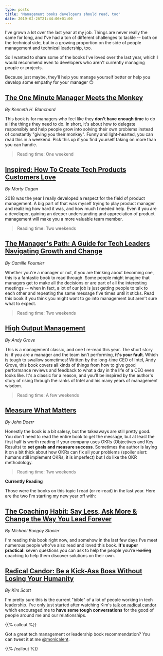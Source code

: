 ```yaml
---
type: posts
title: "Management books developers should read, too"
date: 2019-02-26T21:44:06+01:00
---
```


I've grown a lot over the last year at my job. Things are never really the same for
long, and I've had a ton of different challenges to tackle -- both on the
technical side, but in a growing proportion on the side of people management
and technical leadership, too.

So I wanted to share some of the books I've loved over the last year,
which I would recommend even to developers who aren't currently managing
people or projects.

Because just maybe, they'll help you manage yourself better or help you
develop some empathy for your manager :wink:

## [The One Minute Manager Meets the Monkey](https://www.amazon.com/One-Minute-Manager-Meets-Monkey/dp/0688103804)

_By Kenneth H. Blanchard_

This book is for managers who feel like they **don't have enough time** to do
all the things they need to do. In short, it's about how to delegate
responsibly and help people grow into solving their own problems instead
of constantly "giving you their monkey". Funny and light-hearted, you can
read this in a weekend. Pick this up if you find yourself taking on more
than you can handle.

> Reading time: One weekend

## [Inspired: How To Create Tech Products Customers Love](https://www.amazon.com/INSPIRED-Create-Tech-Products-Customers/dp/1119387507)

_By Marty Cagan_

2018 was the year I really developed a respect for the field of product
management. A big part of that was myself trying to play product
manager and realizing how hard it was, and how much I needed help. Even
if you are a developer, gaining an deeper understanding and appreciation of
product management will make you a more valuable team member.

> Reading time: Two weekends

## [The Manager's Path: A Guide for Tech Leaders Navigating Growth and Change](https://www.amazon.com/Managers-Path-Leaders-Navigating-Growth/dp/1491973897)

_By Camille Fournier_

Whether you're a manager or not, if you are thinking about becoming one,
this is a fantastic book to read through. Some people might imagine that
managers get to make all the decisions or are part of all the interesting
meetings -- when in fact, a lot of our job is just getting people to
talk to each other and repeating the same message five times until it sticks.
Read this book if you think you might want to go into management but
aren't sure what to expect.

> Reading time: Two weekends

## [High Output Management](https://www.amazon.com/High-Output-Management-Andrew-Grove/dp/0679762884)

_By Andy Grove_

This is a management classic, and one I re-read this year. The short story is:
if you are a manager and the team isn't performing, **it's your fault**. Which
is tough to swallow sometimes! Written by the long-time CEO of Intel, Andy
Grove, this book covers all kinds of things from how to give good performance
reviews and feedback to what a day in the life of a CEO even looks like. It's
a classic for a reason, and you'll be inspired by the author's story of
rising through the ranks of Intel and his many years of management wisdom.

> Reading time: A few weekends

## [Measure What Matters](https://www.amazon.com/Measure-What-Matters-Google-Foundation/dp/0525536221)

_By John Doerr_

Honestly the book is a bit salesy, but the takeaways are still pretty good.
You don't need to read the entire book to get the message, but at least the
first half is worth reading if your company uses OKRs (Objectives and Key
Results) to **set goals and measure success**. Sometimes the author is laying
it on a bit thick about how OKRs can fix all your problems (spoiler alert:
humans still implement OKRs, it is imperfect) but I do like the OKR
methodology.

> Reading time: Two weekends

**Currently Reading**

Those were the books on this topic I read (or re-read) in the last year. Here
are the two I'm starting my new year off with:

## [The Coaching Habit: Say Less, Ask More & Change the Way You Lead Forever](https://www.amazon.com/Coaching-Habit-Less-Change-Forever/dp/0978440749)

_By Michael Bungay Stanier_

I'm reading this book right now, and somehow in the last few days I've meet
numerous people who've also read and loved this book. **It's super practical**:
seven questions you can ask to help the people you're <s>leading</s>
coaching to help them discover solutions on their own. 

## [Radical Candor: Be a Kick-Ass Boss Without Losing Your Humanity](https://www.amazon.com/Radical-Candor-Kick-Ass-Without-Humanity/dp/1250103509)

_By Kim Scott_

I'm pretty sure this is the current "bible" of a lot of people working in tech
leadership. I've only just started after watching Kim's
[talk on radical candor](https://m.youtube.com/watch?feature=youtu.be&v=f-Tcr0T9Tyw)
which encouraged me to **have some tough conversations** for the good of people
around me and our relationships.

{{% callout %}}

Got a great tech management or leadership book recommendation? You can tweet
it at me [@monicalent](https://twitter.com/monicalent).

{{% /callout %}}

